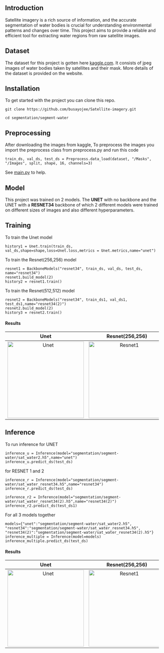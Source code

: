## Introduction
Satellite imagery is a rich source of information, and the accurate segmentation of water bodies is crucial for understanding environmental patterns and changes over time. This project aims to provide a reliable and efficient tool for extracting water regions from raw satellite images.

## Dataset
The dataset for this project is gotten here [kaggle.com](https://www.kaggle.com/datasets/franciscoescobar/satellite-images-of-water-bodies). It consists of jpeg images of water bodies taken by satellites and their mask. More details of the dataset is provided on the website.

## Installation
To get started with the project you can clone this repo. 

```git clone https://github.com/busayojee/Satellite-imagery.git```

```cd segmentation/segment-water```

## Preprocessing
After downloading the images from kaggle, To preprocess the images you import the preprocess class from preprocess.py and run this code 

```train_ds, val_ds, test_ds = Preprocess.data_load(dataset, "/Masks", "/Images", split, shape, 16, channels=3)```

See [main.py](https://github.com/busayojee/Satellite-imagery/blob/main/segmentation/segment-water/main.py) to help.


## Model
This project was trained on 2 models. The <b>UNET</b> with no backbone and the UNET with a <b>RESNET34</b> backbone of which 2 different models were trained on different sizes of images and also different hyperparameters. 

## Training
To train the Unet model

```history1 = Unet.train(train_ds, val_ds,shape=shape,loss=Unet.loss,metrics = Unet.metrics,name="unet")```

To train the Resnet(256,256) model

```
resnet1 = BackboneModels("resnet34", train_ds, val_ds, test_ds, name="resnet34")
resnet1.build_model(2)
history2 = resnet1.train()
```

To train the Resnet(512,512) model
```
resnet2 = BackboneModels("resnet34", train_ds1, val_ds1, test_ds1,name="resnet34(2)")
resnet2.build_model(2)
history3 = resnet2.train()
```

#### Results

| Unet | Resnet(256,256) | Resnet(512,512)
:--------:|:--------:|:--------:
|<img width="250" alt="Unet" src="https://github.com/busayojee/Satellite-imagery/blob/main/segmentation/segment-water/results/history_unet.png">|<img width="250" alt="Resnet1" src="https://github.com/busayojee/Satellite-imagery/blob/main/segmentation/segment-water/results/history_resnet34.png">|<img width="250" alt="Resnet2" src="https://github.com/busayojee/Satellite-imagery/blob/main/segmentation/segment-water/results/historyresnet34(2).png">|

## Inference
To run inference for UNET

```
inference_u = Inference(model="segmentation/segment-water/sat_water2.h5",name="unet")
inference_u.predict_ds(test_ds)
```

for RESNET 1 and 2

```
inference_r = Inference(model="segmentation/segment-water/sat_water_resnet34.h5",name="resnet34")
inference_r.predict_ds(test_ds)

inference_r2 = Inference(model="segmentation/segment-water/sat_water_resnet34(2).h5",name="resnet34(2)")
inference_r2.predict_ds(test_ds1)
```

For all 3 models together

```
models={"unet":"segmentation/segment-water/sat_water2.h5", "resnet34":"segmentation/segment-water/sat_water_resnet34.h5", "resnet34(2)":"segmentation/segment-water/sat_water_resnet34(2).h5"}
inference_multiple = Inference(model=models)
inference_multiple.predict_ds(test_ds)
```

#### Results
| Unet | Resnet(256,256) | Resnet(512,512) | 
:--------:|:--------:|:--------:
|<img width="250" alt="Unet" src="https://github.com/busayojee/Satellite-imagery/blob/main/segmentation/segment-water/results/prediciton_unet.png">|<img width="250" alt="Resnet1" src="https://github.com/busayojee/Satellite-imagery/blob/main/segmentation/segment-water/results/prediciton_resnet34.png">|<img width="250" alt="Resnet2" src="https://github.com/busayojee/Satellite-imagery/blob/main/segmentation/segment-water/results/prediciton_resnet34(2).png">| 

